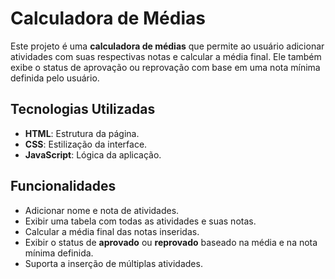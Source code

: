 # Calculadora de Médias

Este projeto é uma **calculadora de médias** que permite ao usuário adicionar atividades com suas respectivas notas e calcular a média final. Ele também exibe o status de aprovação ou reprovação com base em uma nota mínima definida pelo usuário.

## Tecnologias Utilizadas

- **HTML**: Estrutura da página.
- **CSS**: Estilização da interface.
- **JavaScript**: Lógica da aplicação.

## Funcionalidades

- Adicionar nome e nota de atividades.
- Exibir uma tabela com todas as atividades e suas notas.
- Calcular a média final das notas inseridas.
- Exibir o status de **aprovado** ou **reprovado** baseado na média e na nota mínima definida.
- Suporta a inserção de múltiplas atividades.


